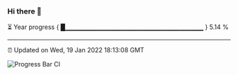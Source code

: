 ### Hi there 👋

⏳ Year progress { █▁▁▁▁▁▁▁▁▁▁▁▁▁▁▁▁▁▁▁▁▁▁▁▁▁▁▁▁▁ } 5.14 %

---

⏰ Updated on Wed, 19 Jan 2022 18:13:08 GMT

![Progress Bar CI](https://github.com/liununu/liununu/workflows/Progress%20Bar%20CI/badge.svg)
